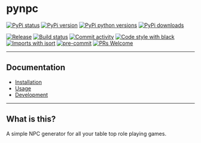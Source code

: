 # pynpc

[![PyPi status](https://img.shields.io/pypi/status/Setupr)](https://img.shields.io/pypi/status/Setupr)
[![PyPi version](https://img.shields.io/pypi/v/pynpc)](https://img.shields.io/pypi/v/pynpc)
[![PyPi python versions](https://img.shields.io/pypi/pyversions/Setupr)](https://img.shields.io/pypi/pyversions/Setupr)
[![PyPi downloads](https://img.shields.io/pypi/dm/pynpc)](https://img.shields.io/pypi/dm/Setupr)

[![Release](https://img.shields.io/github/v/release/kierun/pynpc)](https://img.shields.io/github/v/release/kierun/pynpc)
[![Build status](https://img.shields.io/github/actions/workflow/status/kierun/pynpc/codeql.yml?branch=main)](https://img.shields.io/github/actions/workflow/status/kierun/pynpc/codeql.yml?branch=main)
[![Commit activity](https://img.shields.io/github/commit-activity/m/kierun/pynpc)](https://img.shields.io/github/commit-activity/m/kierun/pynpc)
[![Code style with black](https://img.shields.io/badge/code%20style-black-000000.svg)](https://github.com/psf/black)
[![Imports with isort](https://img.shields.io/badge/%20imports-isort-%231674b1)](https://pycqa.github.io/isort/)
[![pre-commit](https://img.shields.io/badge/pre--commit-enabled-brightgreen?logo=pre-commit&logoColor=white)](https://github.com/pre-commit/pre-commit)
[![PRs Welcome](https://img.shields.io/badge/PRs-welcome-brightgreen.svg?style=flat-square)](https://makeapullrequest.com)

---

## Documentation

- [Installation](docs/installation.md)
- [Usage](docs/usage.md)
- [Development](docs/development.md)

---

## What is this?

A simple NPC generator for all your table top role playing games.
